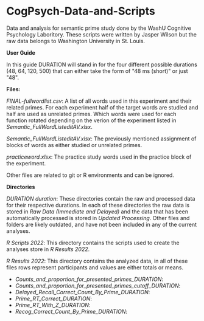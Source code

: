 # CogPsych-Data-and-Scripts
Data and analysis for semantic prime study done by the WashU Cognitive Psychology Laboritory. These scripts were written by Jasper Wilson but the raw data belongs to Washington University in St. Louis.

**User Guide**

In this guide DURATION will stand in for the four different possible durations (48, 64, 120, 500) that can either take the form of "48 ms (short)" or just "48".

**Files:**

*FINAL-fullwordlist.csv*: A list of all words used in this experiment and their related primes. For each experiment half of the target words are studied and half are used as unrelated primes. Which words were used for each function rotated depending on the verion of the experiment listed in *Semantic_FullWordListeditAV.xlsx*.

*Semantic_FullWordListeditAV.xlsx*: The previously mentioned assignment of blocks of words as either studied or unrelated primes.

*practiceword.xlsx*: The practice study words used in the practice block of the experiment.

Other files are related to git or R environments and can be ignored.

**Directories**

*DURATION duration*: These directories contain the raw and processed data for their respective durations. In each of these directories the raw data is stored in *Raw Data (Immediate and Delayed)* and the data that has been automatically processed is stored in *Updated Processing*. Other files and folders are likely outdated, and have not been included in any of the current analyses.

*R Scripts 2022*: This directory contains the scripts used to create the analyses store in *R Results 2022*.

*R Results 2022*: This directory contains the analyzed data, in all of these files rows represent participants and values are either totals or means.
 
- *Counts_and_proportion_for_presented_primes_DURATION*:
- *Counts_and_proportion_for_presented_primes_cutoff_DURATION*:
- *Delayed_Recall_Correct_Count_By_Prime_DURATION*:
- *Prime_RT_Correct_DURATION*:
- *Prime_RT_With_Z_DURATION*:
- *Recog_Correct_Count_By_Prime_DURATION*:
